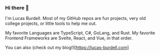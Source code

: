 ### Hi there 👋

I'm Lucas Burdell. Most of my GitHub repos are fun projects, very old college projects, or little tools to help me out.

My favorite Languages are TypeScript, C#, GoLang, and Rust. 
My favorite Frontend Frameworks are Svelte, React, and Vue, in that order.

You can also (check out my blog!)[https://lucas-burdell.com]
